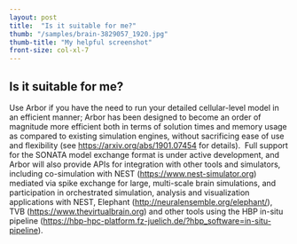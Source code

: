 ```yaml
---
layout: post
title:  "Is it suitable for me?"
thumb: "/samples/brain-3829057_1920.jpg"
thumb-title: "My helpful screenshot"
front-size: col-xl-7
---
```


## Is it suitable for me?

Use Arbor if you have the need to run your detailed cellular-level model in an efficient manner; Arbor has been
designed to become an order of magnitude more efficient both in terms of solution times and memory usage as compared
to existing simulation engines, without sacrificing ease of use and flexibility (see <https://arxiv.org/abs/1901.07454> 
for details). 
Full support for the SONATA model exchange format is under active development, and Arbor will also provide APIs for
integration with other tools and simulators, including co-simulation with NEST (<https://www.nest-simulator.org>) 
mediated via spike exchange for large, multi-scale brain simulations, and participation in orchestrated simulation, 
analysis and visualization applications with NEST, Elephant (<http://neuralensemble.org/elephant/>), TVB (<https://www.thevirtualbrain.org>) 
and other tools using the HBP in-situ pipeline (<https://hbp-hpc-platform.fz-juelich.de/?hbp_software=in-situ-pipeline>).
